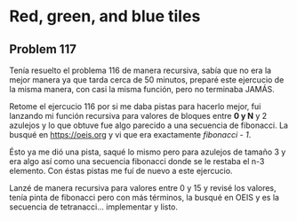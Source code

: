 # Red, green, and blue tiles
## Problem 117

Tenía resuelto el problema 116 de manera recursiva, sabía que no era la mejor
manera ya que tarda cerca de 50 minutos, preparé este ejercucio de la misma
manera, con casi la misma función, pero no terminaba JAMÁS.

Retome el ejercucio 116 por si me daba pistas para hacerlo mejor, fui lanzando
mi función recursiva para valores de bloques entre **0 y N** y 2 azulejos
y lo que obtuve fue algo parecido a una secuencia de fibonacci. La busqué en
https://oeis.org y vi que era exactamente *fibonacci - 1*.

Ésto ya me dió una pista, saqué lo mismo pero para azulejos de tamaño 3 y era
algo así como una secuencia fibonacci donde se le restaba el n-3 elemento. Con
éstas pistas me fuí de nuevo a este ejercucio.

Lanzé de manera recursiva para valores entre 0 y 15 y revisé los valores,
tenía pinta de fibonacci pero con más términos, la busqué en OEIS y es la
secuencia de tetranacci... implementar y listo.
